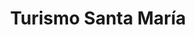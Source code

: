---
title: "Turismo Santa María"
url: /san-lorenzo-de-quinti/turismo-santa-maria/
shop: agencia de viajes
---